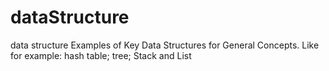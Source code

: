 # dataStructure
data structure
Examples of Key Data Structures for General Concepts.
Like for example:
hash table;
tree;
Stack and List
